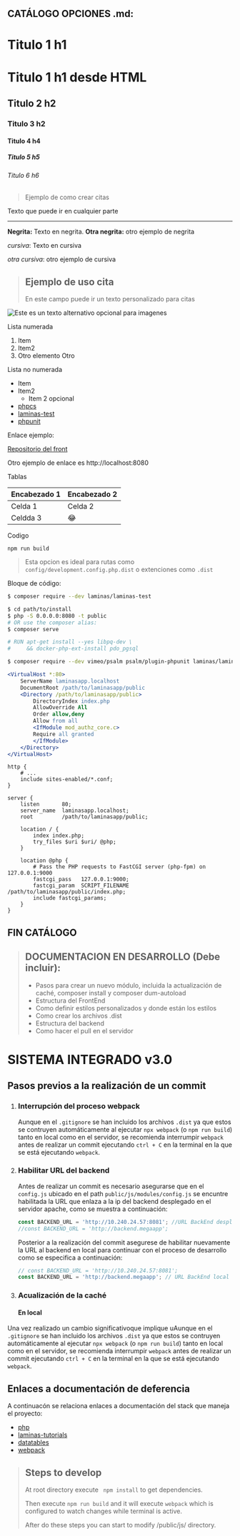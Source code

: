 CATÁLOGO OPCIONES .md:
------
>
# Titulo 1 h1

<h1>Titulo 1 h1 desde HTML</h1>

## Titulo 2 h2

### Titulo 3 h2

#### Titulo 4 h4

##### Titulo 5 h5

###### Titulo 6 h6

> Ejemplo de como crear citas

Texto que puede ir en cualquier parte

___________________
**Negrita:** Texto en negrita.
__Otra negrita:__ otro ejemplo de negrita

*cursiva*: Texto en cursiva

_otra cursiva_: otro ejemplo de cursiva

> ## Ejemplo de uso cita
>
> En este campo puede ir un texto personalizado para citas
>


![Este es un texto alternativo opcional para imagenes](/assets/images/markdown/markdown.png)


Lista numerada
>
1. Item
2. Item2
3. Otro elemento
Otro
>
Lista no numerada
>
- Item
- Item2
    - Item 2 opcional
- [phpcs](https://github.com/squizlabs/php_codesniffer)
- [laminas-test](https://docs.laminas.dev/laminas-test/)
- [phpunit](https://phpunit.de)

Enlace ejemplo:
>
[Repositorio del front](https://github.com/HBohorquezS/SIFrontend)
>
Otro ejemplo de enlace es http://localhost:8080
>
Tablas

| Encabezado 1 | Encabezado 2 |
|--------------|--------------|
| Celda 1      | Celda 2      |
| Celdda 3     | 😂     |


Codigo
>
`npm run build`
> Esta opcion es ideal para rutas como `config/development.config.php.dist` o extenciones como `.dist`
>


Bloque de código:
>
  ```bash
  $ composer require --dev laminas/laminas-test
  ```

```bash
$ cd path/to/install
$ php -S 0.0.0.0:8080 -t public
# OR use the composer alias:
$ composer serve
```
```sh
# RUN apt-get install --yes libpq-dev \
#     && docker-php-ext-install pdo_pgsql
```
>
```bash
$ composer require --dev vimeo/psalm psalm/plugin-phpunit laminas/laminas-test
```

```apache
<VirtualHost *:80>
    ServerName laminasapp.localhost
    DocumentRoot /path/to/laminasapp/public
    <Directory /path/to/laminasapp/public>
        DirectoryIndex index.php
        AllowOverride All
        Order allow,deny
        Allow from all
        <IfModule mod_authz_core.c>
        Require all granted
        </IfModule>
    </Directory>
</VirtualHost>
```
```nginx
http {
    # ...
    include sites-enabled/*.conf;
}
```
```nginx
server {
    listen       80;
    server_name  laminasapp.localhost;
    root         /path/to/laminasapp/public;

    location / {
        index index.php;
        try_files $uri $uri/ @php;
    }

    location @php {
        # Pass the PHP requests to FastCGI server (php-fpm) on 127.0.0.1:9000
        fastcgi_pass   127.0.0.1:9000;
        fastcgi_param  SCRIPT_FILENAME /path/to/laminasapp/public/index.php;
        include fastcgi_params;
    }
}
```
FIN CATÁLOGO
---------------------------------






>DOCUMENTACION EN DESARROLLO (Debe incluir):
> --------------------------------
> - Pasos para crear un nuevo módulo, incluida la actualización de caché, composer install y composer dum-autoload
> - Estructura del FrontEnd
> - Como definir estilos personalizados y donde están los estilos
> - Como crear los archivos .dist
> - Estructura del backend
> - Como hacer el pull en el servidor

# SISTEMA INTEGRADO v3.0



## Pasos previos a la realización de un commit
>
1. ### Interrupción del proceso webpack
    Aunque en el `.gitignore` se han incluido los archivos `.dist` ya que estos se contruyen automáticamente al ejecutar `npx webpack` (o `npm run build`) tanto en local como en el servidor, se recomienda interrumpir `webpack` antes de realizar un commit ejecutando `ctrl + C` en la terminal en la que se está ejecutando `webpack`.

2. ### Habilitar URL del backend
    Antes de realizar un commit es necesario asegurarse que en el `config.js` ubicado en el path `public/js/modules/config.js` se encuntre habilitada la URL que enlaza a la ip del backend desplegado en el servidor apache, como se muestra a continuación:


    ```javascript
    const BACKEND_URL = 'http://10.240.24.57:8081'; //URL BackEnd desplegado
    //const BACKEND_URL = 'http://backend.megaapp';
    ```

    Posterior a la realización del commit asegurese de habilitar nuevamente la URL al backend en local para continuar con el proceso de desarrollo como se especifica a continuación:

    ```javascript
    // const BACKEND_URL = 'http://10.240.24.57:8081';
    const BACKEND_URL = 'http://backend.megaapp'; // URL BackEnd local
    ```

3. ### Acualización de la caché
    >
    #### En local
    >

>


Una vez realizado un cambio significativoque implique uAunque en el `.gitignore` se han incluido los archivos `.dist` ya que estos se contruyen automáticamente al ejecutar `npx webpack` (o `npm run build`) tanto en local como en el servidor, se recomienda interrumpir `webpack` antes de realizar un commit ejecutando `ctrl + C` en la terminal en la que se está ejecutando `webpack`.

## Enlaces a documentación de deferencia
>
A continuacón se relaciona enlaces a documentación del stack que maneja el proyecto:
>
- [php](https://www.php.net/manual/es/index.php)
- [laminas-tutorials](https://docs.laminas.dev/tutorials/)
- [datatables](https://datatables.net/manual/index)
- [webpack](https://webpack.js.org/concepts/)


> ## Steps to develop
>
> At root directory execute ` npm install` to get dependencies.
>
> Then execute ``` npm run build ``` and it will execute ``` webpack ``` which is configured to watch changes while terminal is active.
>
> After do these steps you can start to modify /public/js/ directory.


